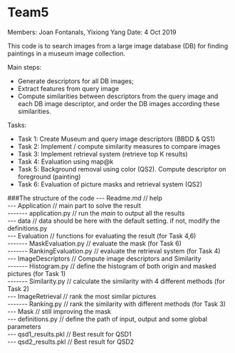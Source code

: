 # Team5
Members: Joan Fontanals, Yixiong Yang
Date: 4 Oct 2019

This code is to search images from a large image database (DB) for finding paintings 
in a museum image collection.

Main steps:
- Generate descriptors for all DB images;
- Extract features from query image
- Compute similarities between descriptors from the query image and each DB image descriptor,
and order the DB images according these similarities.

Tasks:
- Task 1: Create Museum and query image descriptors (BBDD & QS1)
- Task 2: Implement / compute similarity measures to compare images
- Task 3: Implement retrieval system (retrieve top K results)
- Task 4: Evaluation using map@k
- Task 5: Background removal using color (QS2). Compute descriptor on foreground (painting)
- Task 6: Evaluation of picture masks and retrieval system (QS2)

###The structure of the code
--- Readme.md                   // help              
--- Application                 // main part to solve the result              
------- application.py          // run the _main_ to output all the results                
--- data                        // data should be here with the default setting. if not, modify the definitions.py              
--- Evaluation                  // functions for evaluating the result (for Task 4,6)          
------- MaskEvaluation.py       // evaluate the mask (for Task 6)          
------- RankingEvaluation.py    // evaluate the retrieval system (for Task 4)       
--- ImageDescriptors            // Compute image descriptors and Similarity         
------- Histogram.py            // define the histogram of both origin and masked pictures (for Task 1)          
------- Similarity.py           // calculate the similarity with 4 different methods (for Task 2)         
--- ImageRetrieval              // rank the most similar pictures          
------- Ranking.py              // rank the similarity with different methods (for Task 3)         
--- Mask                        // still improving the mask            
--- definitions.py              // define the path of input, output and some global parameters        
--- qsd1_results.pkl            // Best result for QSD1       
--- qsd2_results.pkl            // Best result for QSD2         

